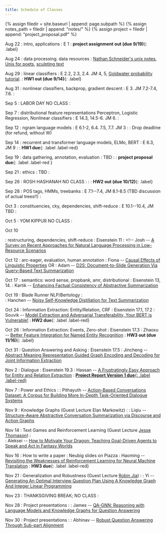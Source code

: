 ```yaml
---
title: Schedule of Classes
---
```



{% assign filedir = site.baseurl | append: page.subpath %} 
{% assign notes_path = filedir | append: "notes/" %} 
{% assign project = filedir | append: "project_proposal.pdf" %}

<!--  
Instructions:

INDENTATION COUNTS

Each day should be formatted exactly as follows

Date
: Lessons Covered
  : Reading List
    : In Class Presentations
: **Assignment/Announcement**{: .label}


To add a hyperlink for readings, due it as follows
  : [Example Paper](http://linktopaper.edu)

To make the hyperlink open in a new tab by default
  : [Example Paper](http://linktopaper.edu){:target=_"blank"}

The announcement can be made red for due dates as follows
: **Assignment Due**{: .label .label-red }

-->

Aug 22
: intro, applications
  : E 1
: **project assignment out (due 9/19)**{: .label}

Aug 24
: data processing. data resources
  : [Nathan Schneider's unix notes](https://github.com/nschneid/unix-text-commands), 
  [Unix for poets](https://www.cs.upc.edu/~padro/Unixforpoets.pdf), 
  [sculpting text](http://matt.might.net/articles/sculpting-text/)

Aug 29
: linear classifiers 
  : E 2.2, 2.3, 2.4. JM 4, 5, [Goldwater probability tutorial](http://homepages.inf.ed.ac.uk/sgwater/teaching/general/probability.pdf).
: **HW1 out (due 9/14)**{: .label}  

Aug 31
: nonlinear classifiers, backprop, gradient descent
  : E 3. JM 7.2-7.4, 7.6. 
    : <!-- Jon -- [Preregistering NLP research](https://aclanthology.org/2021.naacl-main.51.pdf) -->



Sep 5
: LABOR DAY NO CLASS
  : 

Sep 7
: distributional feature representations Perceptron, Logistic Regression, Nonlinear classifiers
  : E 14.3, 14.5-6. JM 6.
    : <!-- Julie -- [Adversarial Learning for Zero-Shot Stance Detection on Social Media](https://aclanthology.org/2021.naacl-main.379.pdf){:target="_blank"} -->


Sep 12
: ngram language models
  : E 6.1-2, 6.4. 7.5, 7.7. JM 3
    :  <!-- Jiageng -- [A Disentangled Adversarial Neural Topic Model for Separating Opinions from Plots in User Reviews](https://aclanthology.org/2021.naacl-main.228/) -->
: Drop deadline (for refund, without W)

Sep 14
: recurrent and transformer language models, ELMo, BERT
  : E 6.3, JM 9
    : <!-- Preni -- [The Importance of Modeling Social Factors of Language: Theory and Practice](https://aclanthology.org/2021.naacl-main.49/) -->
: **HW1 due**{: .label .label-red}

Sep 19
: data gathering, annotation, evaluation
  : TBD
    : <!-- Anirudh -- [End-to-end ASR to jointly predict transcriptions and linguistic annotations](https://aclanthology.org/2021.naacl-main.149/) -->
: **project proposal due**{: .label .label-red }

Sep 21
: ethics
  : TBD
    : <!-- Taufeq -- [Smoothing and Shrinking the Sparse Seq2Seq Search Space](https://aclanthology.org/2021.naacl-main.210/) -->

Sep 26
: ROSH HASHANAH NO CLASS
  :
    :
: **HW2 out (due 10/12)**{: .label}

Sep 28
: POS tags, HMMs, treebanks
  : E 7.1--7.4, JM 8.1-8.5 (TBD discussion of actual trees!!)
    : <!-- Zhuochen -- [Continual Learning for Neural Machine Translation](https://aclanthology.org/2021.naacl-main.310/) -->


Oct 3
: constituencies, cky, dependencies, shift-reduce
  : E 10.1--10.4, JM TBD
    : <!-- Fei -- [Counterfactual Data Augmentation for Neural Machine Translation](https://aclanthology.org/2021.naacl-main.18/) -->


Oct 5
: YOM KIPPUR NO CLASS
  :

Oct 10

: restructuring, dependencies, shift-reduce
  : Eisenstein 11
    : <!-- Josh -- [A Survey on Recent Approaches for Natural Language Processing in Low-Resource Scenarios](https://aclanthology.org/2021.naacl-main.201/)

Oct 12
: arc-eager, evaluation, human annotation
  : Fiona -- [Causal Effects of Linguistic Properties](https://aclanthology.org/2021.naacl-main.323/) OR
  : Adam -- [D2S: Document-to-Slide Generation Via Query-Based Text Summarization](https://aclanthology.org/2021.naacl-main.111/)

Oct 17
: semantics: word sense, propbank, amr, distributional
  : Eisenstein 13, 14.
    : Kartik -- [Enhancing Factual Consistency of Abstractive Summarization](https://aclanthology.org/2021.naacl-main.58/)
  
Oct 19
: Blade Runner NLP/Bertology
  :  
    : Hanchen -- [Noisy Self-Knowledge Distillation for Text Summarization](https://aclanthology.org/2021.naacl-main.56/)

Oct 24
: Information Extraction: Entity/Relation, CRF
  : Eisenstein 17.1, 17.2
    : Souvik -- [Model Extraction and Adversarial Transferability, Your BERT is Vulnerable!](https://aclanthology.org/2021.naacl-main.161/)
: **HW2 due**{: .label .label-red}

Oct 26
: Information Extraction: Events, Zero-shot
  : Eisenstein 17.3
    : Zhaoxu -- [Better Feature Integration for Named Entity Recognition](https://aclanthology.org/2021.naacl-main.271/)
: **HW3 out (due 11/16)**{: .label}

Oct 31
: Question Answering and Asking
  : Eisenstein 17.5
    : Jincheng -- [Abstract Meaning Representation Guided Graph Encoding and Decoding for Joint Information Extraction](https://aclanthology.org/2021.naacl-main.4/)


Nov 2
: Dialogue
  : Eisenstein 19.3
    : Hassan -- [A Frustratingly Easy Approach for Entity and Relation Extraction](https://aclanthology.org/2021.naacl-main.5)
: [**Project Report Version 1 due**{: .label .label-red}](({{project}}){:target="_blank"})

Nov 7
: Power and Ethics
  : 
    : Pithayuth -- [Action-Based Conversations Dataset: A Corpus for Building More In-Depth Task-Oriented Dialogue Systems](https://aclanthology.org/2021.naacl-main.239)

Nov 9
: Knowledge Graphs (Guest Lecture Elan Markowitz)
  : 
    : Liqiu -- [Structure-Aware Abstractive Conversation Summarization via Discourse and Action Graphs](https://aclanthology.org/2021.naacl-main.109)

Nov 14
: Text Games and Reinforcement Learning (Guest Lecture [Jesse Thomason](https://jessethomason.com/))
  :  
    : Aleksei -- [How to Motivate Your Dragon: Teaching Goal-Driven Agents to Speak and Act in Fantasy Worlds](https://aclanthology.org/2021.naacl-main.64/)

Nov 16
: How to write a paper
  : Neubig slides on Piazza
    : Haoming -- [Revisiting the Weaknesses of Reinforcement Learning for Neural Machine Translation](https://aclanthology.org/2021.naacl-main.133/)
: **HW3 due**{: .label .label-red}

Nov 21
: Generalization and Robustness (Guest Lecture [Robin Jia](https://robinjia.github.io/))
  : 
    : Yi -- [Generating An Optimal Interview Question Plan Using A Knowledge Graph And Integer Linear Programming](https://aclanthology.org/2021.naacl-main.160/)

Nov 23
: THANKSGIVING BREAK; NO CLASS
  : 

Nov 28
: Project presentations
  : 
    : James -- [QA-GNN: Reasoning with Language Models and Knowledge Graphs for Question Answering](https://aclanthology.org/2021.naacl-main.45/)

Nov 30
: Project presentations
  : 
    : Abhinav -- [Robust Question Answering Through Sub-part Alignment](https://aclanthology.org/2021.naacl-main.98)
